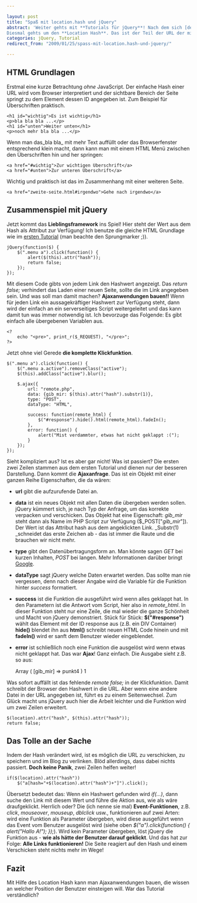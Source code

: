 ```yaml
---

layout: post
title: "Spaß mit location.hash und jQuery"
abstract: 'Weiter gehts mit **Tutorials für jQuery**! Nach dem sich [der erste Teil mit Navigation](http://www.interaktionsdesigner.de/2009/01/24/menu-tutorial-fur-jquery/ "Ein einfaches jQuery Tutorial") beschäftigen sollte, habe ich gemerkt, dass es keinen Sinn macht nur _ein_ Tutorial darüber zu schreiben. Denn so einfach eine simple Liste mit Links auch aussieht; -  umso mehr gibt es darüber zu sagen.  Also wird es eine ganze Reihe Tutorials dazu geben!
Diesmal gehts um den **Location Hash**. Das ist der Teil der URL der mit einer Raute (\#) von der restlichen Adresse getrennt ist. Bekannt von Sprungmakern (interne Seitenverweise) gewinnt er im Zusammenspiel mit neusten JavaScripttechnologien immer mehr an Bedeutung.'
categories: jQuery, Tutorial
redirect_from: "2009/01/25/spass-mit-location.hash-und-jquery/"

---
```


## HTML Grundlagen
Erstmal eine kurze Betrachtung _ohne_ JavaScript. Der einfache Hash einer URL wird vom Browser interpretiert und der sichtbare Bereich der Seite springt zu dem Element dessen ID angegeben ist. Zum Beispiel für Überschriften praktisch.
    
    <h1 id="wichtig">Es ist wichtig</h1>
    <p>bla bla bla ...</p>
    <h1 id="unten">Weiter unten</h1>
    <p>noch mehr bla bla ...</p>

Wenn man das_bla bla_ mit mehr Text auffüllt oder das Browserfenster entsprechend klein macht, dann kann man mit einem HTML Menü zwischen den Überschriften hin und her springen: 
    
    <a href="#wichtig">Zur wichtigen Überschrift</a>
    <a href="#unten">Zur unteren Überschrift</a>

Wichtig und praktisch ist das im Zusammenhang mit einer weiteren Seite.
    
    <a href="zweite-seite.html#irgendwo">Gehe nach irgendwo</a>

## Zusammenspiel mit jQuery
Jetzt kommt das **Lieblingsframework** ins Spiel! Hier steht der Wert aus dem Hash als Attribut zur Verfügung! Ich benutze die gleiche HTML Grundlage wie im [ersten Tutorial](http://www.interaktionsdesigner.de/2009/01/24/menu-tutorial-fur-jquery/#htmlgrundgeruest "HTML Grundgerüst aus dem ersten Tutorial") (man beachte den Sprungmarker ;)).
    
    jQuery(function($) {
        $(".menu a").click(function() {
            alert($(this).attr("hash"));
            return false;
        });
    });

Mit diesem Code gibts von jedem Link den Hashwert angezeigt. Das _return false;_ verhindert das Laden einer neuen Seite, sollte die im Link angegeben sein.
Und was soll man damit machen? **Ajaxanwendungen bauen!!** Wenn für jeden Link ein aussagekräftiger Hashwert zur Verfügung steht, dann wird der einfach an ein serverseitiges Script weitergeleitet und das kann damit tun was immer notwendig ist. Ich bevorzuge das Folgende: Es gibt einfach alle übergebenen Variablen aus.
    
    <?
        echo "<pre>", print_r($_REQUEST), "</pre>";
    ?>

Jetzt ohne viel Gerede **die komplette Klickfunktion**.
    
    $(".menu a").click(function() {
        $(".menu a.active").removeClass("active");
        $(this).addClass("active").blur();
        
        $.ajax({
            url: "remote.php",
            data: {gib_mir: $(this).attr("hash").substr(1)},
            type: "POST",
            dataType: "HTML",
            
            success: function(remote_html) {
                $("#response").hide().html(remote_html).fadeIn();
            },
            error: function() {
                alert("Mist verdammter, etwas hat nicht geklappt :(");
            }
        });
    });

Sieht kompliziert aus? Ist es aber gar nicht! Was ist passiert?
Die ersten zwei Zeilen stammen aus dem ersten Tutorial und dienen nur der besseren Darstellung.
Dann kommt die **Ajaxanfrage**. Das ist ein Objekt mit einer ganzen Reihe Eigenschaften, die da wären:

* **url** gibt die aufzurufende Datei an.
* **data** ist ein neues Objekt mit allen Daten die übergeben werden sollen. jQuery kümmert sich, je nach Typ der Anfrage, um das korrekte verpacken und verschicken.
Das Objekt hat eine Eigenschaft: _gib\_mir_ steht dann als Name im PHP Script zur Verfügung ($\_POST\["_gib\_mir_"\]). Der Wert ist das Attribut hash aus dem angeklickten Link. _Substr(1) _schneidet das erste Zeichen ab - das ist immer die Raute und die brauchen wir nicht mehr.
* **type** gibt den Datenübertragungsform an. Man könnte sagen _GET_ bei kurzen Inhalten, _POST_ bei langen. Mehr Informationen darüber bringt [Google](http://www.google.de/search?q=unterschied+GET+POST "Google kennt auch den Unterschied zwischen GET und POST").
* **dataType** sagt jQuery welche Daten erwartet werden. Das sollte man nie vergessen, denn nach dieser Angabe wird die Variable für die Funktion hinter _success_ formatiert.
* **success** ist die Funktion die ausgeführt wird wenn alles geklappt hat. In den Parametern ist die Antwort vom Script, hier also in _remote\_html_.
In dieser Funktion steht nur eine Zeile, die mal wieder die ganze Schönheit und Macht von jQuery demonstriert. Stück für Stück:
**$("\#response")** wählt das Element mit der ID response aus (z.B. ein DIV Container)
**hide()** blendet ihn aus
**html()** schreibt neuen HTML Code hinein
und mit **fadeIn()** wird er sanft dem Benutzer wieder eingeblendet.
* **error** ist schließlich noch eine Funktion die ausgelöst wird wenn etwas nicht geklappt hat.
Das war **Ajax**! Ganz einfach. Die Ausgabe sieht z.B. so aus: 
    
    Array
    (
        [gib_mir] => punkt4
    )
    1

Was sofort auffällt ist das fehlende _remote false;_ in der Klickfunktion. Damit schreibt der Browser den Hashwert in die URL. Aber wenn eine andere Datei in der URL angegeben ist, führt es zu einem Seitenwechsel. Zum Glück macht uns jQuery auch hier die Arbeit leichter und die Funktion wird um zwei Zeilen erweitert.
    
    $(location).attr("hash", $(this).attr("hash"));
    return false;

## Das Tolle an der Sache
Indem der Hash verändert wird, ist es möglich die URL zu verschicken, zu speichern und im Blog zu verlinken. Blöd allerdings, dass dabei nichts passiert.
**Doch keine Panik**, zwei Zeilen helfen weiter!
    
    if($(location).attr("hash"))
        $("a[hash="+$(location).attr("hash")+"]").click();

Übersetzt bedeutet das: Wenn ein Hashwert gefunden wird _if(...)_, dann suche den Link mit diesem Wert und führe die Aktion aus, wie als wäre draufgeklickt. Herrlich oder?
Die (ich nenne sie mal) **Event-Funktionen**, z.B. _click_, _mouseover_, _mouseup_, _dblclick_ usw., funktionieren auf zwei Arten: wird eine Funktion als Parameter übergeben, wird diese ausgeführt wenn das Event vom Benutzer ausgelöst wird (siehe oben _$("a").click(function() { alert("Hallo A!"); });_). Wird kein Parameter übergeben, löst jQuery die Funktion aus - **wie als hätte der Benutzer darauf geklickt**.
Und das hat zur Folge: **Alle Links funktionieren!** Die Seite reagiert auf den Hash und einem Verschicken steht nichts mehr im Wege!

## Fazit
Mit Hilfe des Location Hash kann man Ajaxanwendungen bauen, die wissen an welcher Position der Benutzer einsteigen will. War das Tutorial verständlich?